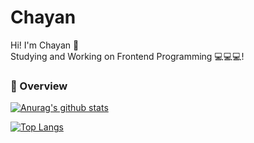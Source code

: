 # Chayan
Hi! I'm Chayan 👏<br>
Studying and Working on Frontend Programming 💻💻💻!
<br>

### 🚩 Overview
[![Anurag's github stats](https://github-readme-stats.vercel.app/api?username=hchayan)](https://github.com/anuraghazra/github-readme-stats)
<br>

<!--
### 🚩 skill stacks
<img alt="" src="https://img.shields.io/badge/-javascript-yellow?logo=javascript&logoColor=white">-->
[![Top Langs](https://github-readme-stats.vercel.app/api/top-langs/?username=hchayan&layout=compact)](https://github.com/anuraghazra/github-readme-stats)

<!--START_SECTION:waka-->
<!--END_SECTION:waka-->
